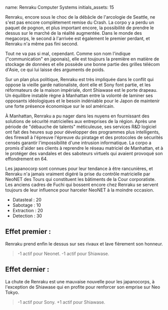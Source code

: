 name: Renraku Computer Systems
initials_assets: 15

Renraku, encore sous le choc de la débâcle de l'arcologie de Seattle, ne s'est pas encore complètement remise du Crash. La corpo y a perdu un paquet de pognon, et plus important encore, la possibilité de prendre le dessus sur le marché de la réalité augmentée. Dans le monde des megacorps, le second à l'arrivée est également le premier perdant, et Renraku n'a même pas fini second.

Tout ne va pas si mal, cependant. Comme son nom l'indique ("communication" en japonais), elle est toujours la première en matière de stockage de données et elle possède une bonne partie des grilles télécom d'Asie, ce qui lui laisse des arguments de poids.

Sur un plan plus politique, Renraku est très impliquée dans le conflit qui oppose la vieille garde nationaliste, dont elle et Sony font partie, et les réformateurs de la maison impériale, dont Shiawase est le porte drapeau. Un équilibre instable règne à Manhattan entre la volonté de laminer ses opposants idéologiques et le besoin indéniable pour le Japon de maintenir une forte présence économique sur le sol américain.

À Manhattan, Renraku a pu nager dans les nuyens en fournissant des solutions de sécurité matricielles aux entreprises de la région. Après une période de "débauche de talents" méticuleuse, ses services R&D logiciel ont fait  des heures sup pour développer des programmes plus intelligents, des firewall à l'épreuve l'épreuve du piratage et des protocoles de sécurités censés garantir l'impossibilité d'une intrusion informatique. La corpo a promis d'aider ses clients à reprendre le réseau matriciel de Manhattan, et à le protéger des vandales et des saboteurs virtuels qui avaient provoqué son effondrement en 64.

Les japanocorp sont connues pour leur tendance à être rancunières, et Renraku n'a jamais vraiment digéré la prise du contrôle matricielle par NeoNET des Tours qui constituent les bâtiments de la Cour corporatiste. Les anciens cadres de Fuchi qui bossent encore chez Renraku se servent toujours de leur influence pour harceler NeoNET à la moindre occasion.

* Datasteal : 20
* Sabotage : 10 
* Extraction : 20
* Detection : 30

## Effet premier : 
Renraku prend enfin le dessus sur ses rivaux et lave fièrement son honneur.

>-1 actif pour Neonet.
>-1 actif pour Shiawase.

## Effet dernier :
La chute de Renraku est une mauvaise nouvelle pour les japanocorps, à l'exception de Shiawase qui en profite pour renforcer son emprise sur Neo Tokyo.

>-1 actif pour Sony.
>+1 actif pour Shiawase.

